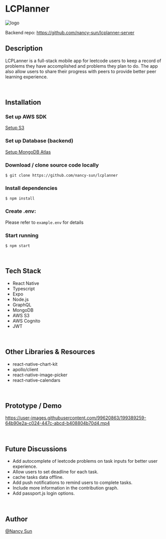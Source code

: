 # LCPlanner
![logo](https://user-images.githubusercontent.com/99620863/199389829-651ec569-86ff-4d14-a1f1-107b66b619ba.svg)

Backend repo: https://github.com/nancy-sun/lcplanner-server

## Description  
LCPLanner is a full-stack mobile app for leetcode users to keep a record of problems they have accomplished and problems they plan to do. The app also allow users to share their progress with peers to provide better peer learning experience.
    
&nbsp;

## Installation  
      
### Set up AWS SDK
[Setup S3](https://docs.aws.amazon.com/AmazonS3/latest/userguide/setting-up-s3.html)

### Set up Database (backend)
[Setup MongoDB Atlas](https://www.mongodb.com/docs/atlas/getting-started/)
### Download / clone source code locally   
```$ git clone https://github.com/nancy-sun/lcplanner```
   
### Install dependencies   
```$ npm install```   
   
### Create .env:   
Please refer to `example.env` for details
  
### Start running   
```$ npm start```
      
&nbsp;
   
## Tech Stack  
- React Native
- Typescript
- Expo
- Node.js
- GraphQL
- MongoDB
- AWS S3
- AWS Cognito
- JWT
   
&nbsp;
## Other Libraries & Resources  
- react-native-chart-kit
- apollo/client
- react-native-image-picker
- react-native-calendars
   
&nbsp;

## Prototype / Demo  
   
https://user-images.githubusercontent.com/99620863/199389259-64b90e2a-c024-447c-abcd-b408804b70d4.mp4

&nbsp;

## Future Discussions
- Add autocomplete of leetcode problems on task inputs for better user experience.
- Allow users to set deadline for each task.
- cache tasks data offline.
- Add push notifications to remind users to complete tasks.
- Include more information in the contribution graph.
- Add passport.js login options.

&nbsp;

## Author  
[@Nancy Sun](https://github.com/nancy-sun)
